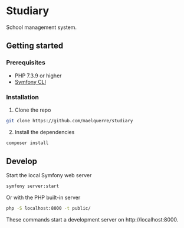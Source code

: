 # Studiary

School management system.

## Getting started

### Prerequisites

- PHP 7.3.9 or higher
- [Symfony CLI](https://symfony.com/download)

### Installation

1. Clone the repo
```sh
git clone https://github.com/maelquerre/studiary
```
2. Install the dependencies
```sh
composer install
```

## Develop

Start the local Symfony web server
```sh
symfony server:start
```

Or with the PHP built-in server
```sh
php -S localhost:8000 -t public/
```

These commands start a development server on http://localhost:8000.
